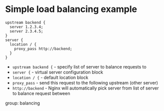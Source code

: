 # Simple load balancing example

```nginx
upstream backend {
  server 1.2.3.4;
  server 2.3.4.5;
}
server {
  location / {
    proxy_pass http://backend;
  }
}
```

- `upstream backend {` - specify list of server to balance requests to
- `server {` - virtual server configuration block
- `location / {` - default location block
- `proxy_pass` - send this request to the following upstream (other server)
- `http://backend` - Nginx will automatically pick server from list of server to balance request between

group: balancing


